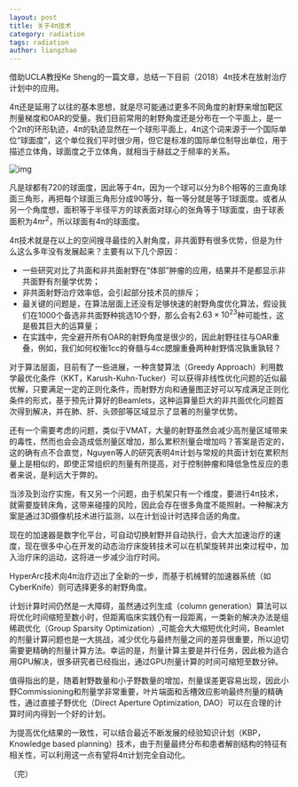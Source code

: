 ```yaml
---
layout: post
title: 关于4π技术
category: radiation
tags: radiation
author: liangzhao
---
```

借助UCLA教授Ke Sheng的一篇文章，总结一下目前（2018）4π技术在放射治疗计划中的应用。

4π还是延用了以往的基本思想，就是尽可能通过更多不同角度的射野来增加靶区剂量梯度和OAR的受量。我们目前常用的射野角度还是分布在一个平面上，是一个2π的环形轨迹，4π的轨迹显然在一个球形平面上，4π这个词来源于一个国际单位“球面度”，这个单位我们平时很少用，但它是标准的国际单位制导出单位，用于描述立体角，球面度之于立体角，就相当于赫兹之于频率的关系。

<span class="imgcenter">![img](http://pska78ykk.bkt.clouddn.com/sphere.png)</span>  



凡是球都有720的球面度，因此等于4π，因为一个球可以分为8个相等的三直角球面三角形，再把每个球面三角形分成90等分，每一等分就是等于1球面度。或者从另一个角度想，面积等于半径平方的球表面对球心的张角等于1球面度，由于球表面积为$4\pi r^2$，所以球面有4π的球面度。

4π技术就是在以上的空间搜寻最佳的入射角度，非共面野有很多优势，但是为什么这么多年没有发展起来？主要有以下几个原因：

- 一些研究对比了共面和非共面射野在“体部”肿瘤的应用，结果并不是都显示非共面野有剂量学优势；
- 非共面射野治疗效率低，会引起部分技术员的排斥；
- 最关键的问题是，在算法层面上还没有足够快速的射野角度优化算法，假设我们在1000个备选非共面野种挑选10个野，那么会有$2.63\times10^{23}$种可能性，这是极其巨大的运算量；
- 在实践中，完全避开所有OAR的射野角度是很少的，因此射野往往与OAR重叠，例如，我们如何权衡1cc的脊髓与4cc腮腺重叠两种射野情况孰重孰轻？

对于算法层面，目前有了一些进展，一种贪婪算法（Greedy Approach）利用数学最优化条件（KKT，Karush-Kuhn-Tucker）可以获得非线性优化问题的近似最优解，只要满足一定的正则化条件，而射野方向和通量图正好可以写成满足正则化条件的形式，基于预先计算好的Beamlets，这种运算量巨大的非共面优化问题首次得到解决，并在肺、肝、头颈部等区域显示了显著的剂量学优势。

还有一个需要考虑的问题，类似于VMAT，大量的射野虽然会减少高剂量区域带来的毒性，然而也会会造成低剂量区增加，那么累积剂量会增加吗？答案是否定的，这的确有点不合直觉，Nguyen等人的研究表明4π计划与常规的共面计划在累积剂量上是相似的，即使正常组织的剂量有所提高，对于控制肿瘤和降低急性反应的患者来说，是利远大于弊的。

当涉及到治疗实施，有又另一个问题，由于机架只有一个维度，要进行4π技术，就需要旋转床角，这带来碰撞的风险，因此会存在很多角度不能照射。一种解决方案是通过3D摄像机技术进行监测，以在计划设计时选择合适的角度。

现在的加速器是数字化平台，可自动切换射野并自动执行，会大大加速治疗的速度，现在很多中心在开发的动态治疗床旋转技术可以在机架旋转并出束过程中，加入治疗床的运动，这将进一步减少治疗时间。

HyperArc技术向4π治疗迈出了全新的一步，而基于机械臂的加速器系统（如CyberKnife）则可选择更多的射野角度。

计划计算时间仍然是一大障碍，虽然通过列生成（column generation）算法可以将优化时间缩短至数小时，但距离临床实践仍有一段距离，一类新的解决办法是组稀疏优化（Group Sparsity Optimization）,可能会大大缩短优化时间，Beamlet的剂量计算问题也是一大挑战，减少优化与最终剂量之间的差异很重要，所以迫切需要更精确的剂量计算方法。幸运的是，剂量计算主要是并行任务，因此极为适合用GPU解决，很多研究者已经指出，通过GPU剂量计算的时间可缩短至数分钟。

值得指出的是，随着射野数量和小子野数量的增加，剂量误差更容易出现，因此小野Commissioning和剂量学非常重要，叶片端面和舌槽效应影响最终剂量的精确性，通过直接子野优化（Direct Aperture Optimization, DAO）可以在合理的计算时间内得到一个好的计划。

为提高优化结果的一致性，可以结合最近不断发展的经验知识计划（KBP， Knowledge based planning）技术，由于剂量最终分布和患者解剖结构的特征有相关性，可以利用这一点有望将4π计划完全自动化。

（完）